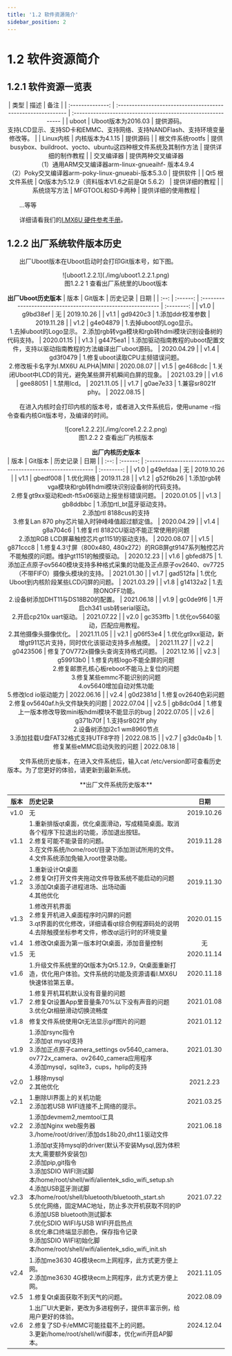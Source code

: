 ```yaml
---
title: '1.2 软件资源简介'
sidebar_position: 2
---
```


# 1.2 软件资源简介

## 1.2.1 软件资源一览表

<center>
| 类型             | 描述                                                         | 备注                                                         |
| :--------------: | :----------------------------------------------------------- | :----------------------------------------------------------- |
| uboot            | Uboot版本为2016.03                                           | 提供源码。<br />支持LCD显示、支持SD卡和EMMC、支持网络、支持NANDFlash、支持环境变量修改等。 |
| Linux内核        | 内核版本为4.1.15                                             | 提供源码                                                     |
| 根文件系统rootfs | 提供busybox、buildroot、yocto、ubuntu这四种根文件系统及其制作方法 | 提供详细的制作教程                                           |
| 交叉编译器       | 提供两种交叉编译器<br />（1）通用ARM交叉编译器arm-linux-gnueaihf- 版本4.9.4<br />（2）Poky交叉编译器arm-poky-linux-gnueabi-版本5.3.0 | 提供软件                                                     |
| Qt5 根文件系统   | Qt版本为5.12.9（资料版本V1.6之前是Qt 5.6.2）                 | 提供详细的教程                                               |
| 系统烧写方法     | MFGTOOL和SD卡两种                                            | 提供详细的使用教程                                           |
</center>

&emsp;&emsp;…等等

&emsp;&emsp;详细请看我们的[I.MX6U 硬件参考手册](../../I.MX6U%20硬件参考手册/resource_note.md)。



## 1.2.2 出厂系统软件版本历史

&emsp;&emsp;出厂Uboot版本在Uboot启动时会打印Git版本号，如下图。

<center>
![uboot1.2.2.1](./img/uboot1.2.2.1.png)<br />
图1.2.2 1 查看出厂系统里的Uboot版本


**出厂Uboot历史版本**
| 版本 | Git版本  | 历史记录                                                     | 日期       |
| :--: | :------: | :----------------------------------------------------------- | :--------: |
| v1.0 | g9bd38ef | 无                                                           | 2019.10.26 |
| v1.1 | gd9420c3 | 1.添加ddr校准参数                                            | 2019.11.28 |
| v1.2 | g4e04879 | 1.去掉uboot的Logo显示。<br />  1.去掉uboot的Logo显示。  2.添加rgb转vga模块和rgb转hdmi模块识别设备树的代码支持。 | 2020.01.15 |
| v1.3 | g4475ea1 | 1.添加驱动指南教程的uboot配置文件，支持以驱动指南教程的方法编译出厂uboot源码。 | 2020.04.29 |
| v1.4 | gd3f0479 | 1.修复uboot读取CPU主频错误问题。<br />2.修改板卡名字为I.MX6U ALPHA\|MINI | 2020.08.07 |
| v1.5 | ge468cdc | 1.关闭Uboot中LCD的背光，避免某些屏开机瞬间白屏的现象。       | 2021.03.29 |
| v1.6 | gee88051 | 1.禁用lcd。                                                  | 2021.11.05 |
| v1.7 | g0ae7e33 | 1.兼容sr8021f phy。                                          | 2022.08.15 |
</center>

&emsp;&emsp;在进入内核时会打印内核的版本号，或者进入文件系统后，使用uname -r指令查看内核Git版本号，及编译的时间。

<center>
![core1.2.2.2](./img/core1.2.2.2.png)<br />
图1.2.2 2 查看出厂内核版本

**出厂内核历史版本**<br />
| 版本 | Git版本  | 历史记录                                                     | 日期       |
| :--: | :------: | :----------------------------------------------------------- | :--------: |
| v1.0 | g49efdaa | 无                                                           | 2019.10.26 |
| v1.1 | gbedf008 | 1.优化网络                                                   | 2019.11.28 |
| v1.2 | g52f6b26 | 1.添加rgb转vga模块和rgb转hdmi模块识别设备树的代码支持。<br />2.修复gt9xx驱动和edt-ft5x06驱动上报坐标错误问题。 | 2020.01.05 |
| v1.3 | gb8ddbbc | 1.添加rtl_bt蓝牙驱动支持。<br />2.添加rtl 8188cus的支持<br />3.修复Lan 870 phy芯片输入时钟峰峰值超过额定值。 | 2020.04.29 |
| v1.4 | g8a704c6 | 1.修复rtl 8182CU驱动不能正常使用的问题<br />2.添加RGB LCD屏幕触控芯片gt1151的驱动支持。 | 2020.08.07 |
| v1.5 | g871ccc8 | 1.修复4.3寸屏（800x480, 480x272）的RGB屏gt9147系列触控芯片不能触摸的问题。维护gt1151的触摸驱动。 | 2020.12.23 |
| v1.6 | gbfed875 | 1.添加正点原子ov5640模块支持多种格式采集的功能及正点原子ov2640、ov7725（不带FIFO）摄像头模块的支持。 | 2021.01.30 |
| v1.7 | gad512fa | 1.优化Uboot到内核阶段某些LCD闪屏的问题。                     | 2021.03.29 |
| v1.8 | g14132a2 | 1.去除ONOFF功能。<br />2.设备树添加DHT11与DS18B20的配置。    | 2021.06.18 |
| v1.9 | gc0de9f6 | 1.开启ch341 usb转serial驱动。<br />2.开启cp210x uart驱动。   | 2021.07.22 |
| v2.0 | gc353ffb | 1.优化ov5640驱动，匹配应用教程。<br />2.其他摄像头摄像优化。 | 2021.11.05 |
| v2.1 | g06f53e4 | 1.优化gt9xx驱动，新增gt911芯片支持，同时优化该驱动支持多点触摸。 | 2021.11.27 |
| v2.2 | g0423506 | 修复了OV772x摄像头查询支持格式问题。                         | 2021.12.16 |
| v2.3 | g59913b0 | 1.修复内核logo不能全屏的问题<br />2.修复邮票孔核心板reboot不能马上复位的问题<br />3.修复某些emmc不能识别的问题<br />4.ov5640增加自动对焦功能<br />5.修改lcd io驱动能力 | 2022.06.16 |
| v2.4 | g0d2381d | 1.修复ov2640色彩问题<br />2.修复ov5640af.h头文件缺失的问题   | 2022.07.04 |
| v2.5 | gb8dc0d4 | 1.修复上一版本修改导致mini板hdmi模块不能显示的bug            | 2022.07.05 |
| v2.6 | g371b70f | 1.支持sr8021f phy<br />2.设备树添加i2c1 wm8960节点<br />3.添加挂载U盘FAT32格式支持UTF8字符 | 2022.08.15 |
| v2.7 | g3dc0a4b | 1.修复某些eMMC启动失败的问题                                 | 2022.08.18 |
</center>

&emsp;&emsp;文件系统历史版本，在进入文件系统后，输入cat /etc/version即可查看历史版本。为了您更好的体验，请更新到最新系统。

<center>
**出厂文件系统历史版本**

| 版本 | 历史记录                                                     | 日期       |
| :--: | :----------------------------------------------------------- | :--------: |
| v1.0 | 无                                                           | 2019.10.26 |
| v1.1 | 1.重新排版qt桌面，优化桌面滑动，写成精简桌面。取消各个程序下拉退出的功能，添加退出按钮。<br />2.修复可能不能录音的问题。<br />3.在文件系统/home/root/目录下添加测试所用的文件。<br />4.文件系统添加免输入root登录功能。 | 2019.11.28 |
| v1.2 | 1.重新设计Qt桌面<br />2.修复Qt打开文件夹拖动文件导致系统不能启动的问题<br />3.添加Qt桌面子进程进场、出场动画<br />4.其他优化 | 2019.11.30 |
| v1.3 | 1.修改开机界面<br />2.修复开机进入桌面程序时闪屏的问题<br />3.qt界面的优化修改，详细请看qt综合例程源码处的说明<br />4.去除触摸坐标参考文件，修改qt运行时的环境变量 | 2020.01.15 |
| v1.4 | 1.修改Qt桌面为第一版本时Qt桌面，添加音量控制                 | 无         |
| v1.5 | 无                                                           | 2020.11.14 |
| v1.6 | 1.升级文件系统里的Qt版本为Qt5.12.9，Qt桌面重新打造，优化用户体验。文件系统的功能及资源请看I.MX6U快速体验第五章。 | 2020.11.18 |
| v1.7 | 1.修复开机耳机默认没有音量的问题<br />2.修复Qt设置App里音量条70%以下没有声音的问题<br />3.优化Qt相册滑动切换流畅度 | 2021.01.08 |
| v1.8 | 修复文件系统使用Qt无法显示gif图片的问题                      | 2021.01.12 |
| v1.9 | 1.添加rsync指令<br />2.添加qt mysql支持<br />3.添加正点原子camera_settings ov5640_camera、ov772x_camera、ov2640_camera应用程序<br />4.添加mysql，sqlite3，cups，hplip的支持 | 2021.01.30 |
| v2.0 | 1.移除mysql<br />2.其他优化                                  | 2021.2.23  |
| v2.1 | 1.删除UI界面上的关机功能<br />2.添加若USB WIFI连接不上网络的提示。 | 2021.03.25 |
| v2.2 | 1.添加devmem2,memtool工具<br />2.添加Nginx web服务器<br />3./home/root/driver/添加ds18b20,dht11驱动文件 | 2021.06.18 |
| v2.3 | 1.添加qt支持mysql的driver(默认不安装Mysql,因为体积太大,需要额外安装包)<br />2.添加pip,git指令<br />3.添加SDIO WIFI测试脚本/home/root/shell/wifi/alientek_sdio_wifi_setup.sh<br />4.添加USB蓝牙测试脚本/home/root/shell/bluetooth/bluetooth_start.sh<br />5.优化网络，固定MAC地址，防止多次开机获取不同的IP<br />6.添加USB bluetooth测试脚本<br />7.优化SDIO WIFI与USB WIFI开启热点<br />8.优化串口终端显示颜色，保存指令记录<br />9.添加SDIO WIFI初始化脚本/home/root/shell/wifi/alientek_sdio_wifi_init.sh | 2021.07.22 |
| v2.4 | 1.添加me3630 4G模块ecm上网程序，此方式更方便上网。<br />2.添加me3630 4G模块ecm上网程序，此方式更方便上网。 | 2021.11.05 |
| v2.5 | 1.修复Qt桌面获取不到天气的问题。                             | 2022.08.09 |
| v2.6 | 1.出厂UI大更新，更改为多进程例子，提供丰富示例，给用户更好的体验。<br />2.修复了SD卡/eMMC可能挂载不上的问题。<br />3.更新/home/root/shell/wifi脚本，优化wifi开启AP脚本。 | 2024.12.04 |
</center>

